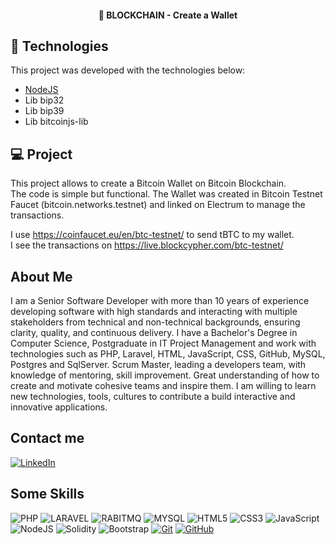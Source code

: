 <h4 align="center">
🚀 BLOCKCHAIN - Create a Wallet
</h4>

## :rocket: Technologies

This project was developed with the technologies below:

- [NodeJS](https://nodejs.org)
- Lib bip32
- Lib bip39
- Lib bitcoinjs-lib

## 💻 Project

This project allows to create a Bitcoin Wallet on Bitcoin Blockchain.  
The code is simple but functional. The Wallet was created in Bitcoin Testnet Faucet (bitcoin.networks.testnet) and 
linked on Electrum to manage the transactions.

I use https://coinfaucet.eu/en/btc-testnet/ to send tBTC to my wallet.  
I see the transactions on https://live.blockcypher.com/btc-testnet/  

## About Me
I am a Senior Software Developer with more than 10 years of experience developing software with high standards and 
interacting with multiple stakeholders from technical and non-technical backgrounds, ensuring clarity, quality, and 
continuous delivery. I have a Bachelor's Degree in Computer Science, Postgraduate in IT Project Management and work 
with technologies such as PHP, Laravel, HTML, JavaScript, CSS, GitHub, MySQL, Postgres and SqlServer.
Scrum Master, leading a developers team, with knowledge of mentoring, skill improvement. Great understanding of how 
to create and motivate cohesive teams and inspire them. I am willing to learn new technologies, tools, cultures to 
contribute a build interactive and innovative applications.

## Contact me
[![LinkedIn](https://img.shields.io/badge/LinkedIn-0077B5?style=for-the-badge&logo=linkedin&logoColor=white)](https://www.linkedin.com/in/thiago-luna/)

## Some Skills
![PHP](https://img.shields.io/badge/PHP-fff?style=for-the-badge&logo=php)
![LARAVEL](https://img.shields.io/badge/LARAVEL-000?style=for-the-badge&logo=laravel)
![RABITMQ](https://img.shields.io/badge/rabbitmq-E34F26?style=for-the-badge&logo=rabbitmq&logoColor=white)
![MYSQL](https://img.shields.io/badge/MySQL-fff?style=for-the-badge&logo=mysql)
![HTML5](https://img.shields.io/badge/HTML5-E34F26?style=for-the-badge&logo=html5&logoColor=white)
![CSS3](https://img.shields.io/badge/CSS3-1572B6?style=for-the-badge&logo=css3&logoColor=white)
![JavaScript](https://img.shields.io/badge/JavaScript-F7DF1E?style=for-the-badge&logo=javascript&logoColor=black)
![NodeJS](https://img.shields.io/badge/node-44883e?style=for-the-badge&logo=node.js&logoColor=black)
![Solidity](https://img.shields.io/badge/solidity-96C9F4?style=for-the-badge&logo=solidity&logoColor=black)
![Bootstrap](https://img.shields.io/badge/bootstrap-000?style=for-the-badge&logo=bootstrap&logoColor=553C7B)
[![Git](https://img.shields.io/badge/Git-000?style=for-the-badge&logo=git&logoColor=E94D5F)](https://git-scm.com/doc)
[![GitHub](https://img.shields.io/badge/GitHub-000?style=for-the-badge&logo=github&logoColor=30A3DC)](https://docs.github.com/)